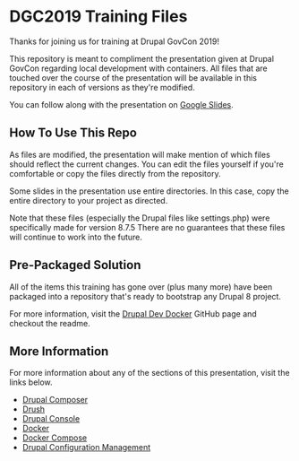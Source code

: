 # DGC2019 Training Files
Thanks for joining us for training at Drupal GovCon 2019!

This repository is meant to compliment the presentation given at Drupal
GovCon regarding local development with containers. All files that are 
touched over the course of the presentation will be available in this
repository in each of versions as they're modified.

You can follow along with the presentation on [Google Slides](https://docs.google.com/presentation/d/1ZM_ukcIRbZNN7CzKHndbwRW_bsQgUCZHzj6iDsbZw80/edit?usp=sharing).

## How To Use This Repo

As files are modified, the presentation will make mention of which files
should reflect the current changes. You can edit the files yourself if
you're comfortable or copy the files directly from the repository.

Some slides in the presentation use entire directories. In this case, copy
the entire directory to your project as directed.

Note that these files (especially the Drupal files like settings.php) were
specifically made for version 8.7.5 There are no guarantees that these files
will continue to work into the future.

## Pre-Packaged Solution

All of the items this training has gone over (plus many more) have been packaged
into a repository that's ready to bootstrap any Drupal 8 project.

For more information, visit the [Drupal Dev Docker](https://github.com/DrupalStand/drupal-dev-docker)
GitHub page and checkout the readme.

## More Information

For more information about any of the sections of this presentation, visit
the links below.

* [Drupal Composer](https://github.com/drupal-composer/drupal-project)
* [Drush](https://drushcommands.com/)
* [Drupal Console](https://hechoendrupal.gitbooks.io/drupal-console/content/en/index.html)
* [Docker](https://docs.docker.com/)
* [Docker Compose](https://docs.docker.com/compose/)
* [Drupal Configuration Management](http://drupal8cmi.org/)
